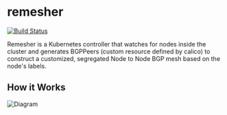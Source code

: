 # remesher 

[![Build Status](https://travis-ci.org/tsuru/remesher.svg?branch=master)](https://travis-ci.org/tsuru/remesher)

Remesher is a Kubernetes controller that watches for nodes inside the cluster and generates BGPPeers (custom resource defined by calico) to
construct a customized, segregated Node to Node BGP mesh based on the node's labels.

## How it Works

![Diagram](https://raw.githubusercontent.com/tsuru/remesher/master/remesher.svg)



